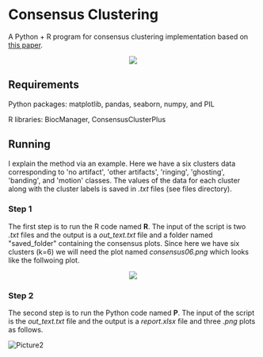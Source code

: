 # Consensus Clustering
A Python + R program for consensus clustering implementation based on  [this paper](https://link.springer.com/article/10.1023/A:1023949509487). 


<p align="center">
  <img src="https://user-images.githubusercontent.com/50635618/170343914-0ec6aa39-b32d-47c3-8aba-c056fd21ec46.png"/>
</p>



## Requirements 
Python packages: matplotlib, pandas, seaborn, numpy, and PIL

R libraries: BiocManager, ConsensusClusterPlus


## Running
I explain the method via an example. Here we have a six clusters data corresponding to 'no artifact', 'other artifacts', 'ringing', 'ghosting', 'banding', and 'motion' classes. The values of the data for each cluster along with the cluster labels is saved in _.txt_ files (see files directory).

### Step 1
The first step is to run the R code named **R**. The input of the script is two _.txt_ files and the output is a _out_text.txt_ file and a folder named "saved_folder" containing the consensus plots. Since here we have six clusters (k=6) we will need the plot named _consensus06.png_ which looks like the follwoing plot. 


<p align="center">
  <img src="https://user-images.githubusercontent.com/50635618/170344444-b230fb3d-ce3c-4034-92d6-442be4425fbb.png"/>
</p>

### Step 2
The second step is to run the Python code named **P**. The input of the script is the _out_text.txt_ file and the output is a _report.xlsx_ file and three _.png_ plots as follows.   

![Picture2](https://user-images.githubusercontent.com/50635618/170345853-6f7b8f91-8383-434a-9d55-4333c52e9e98.png)


